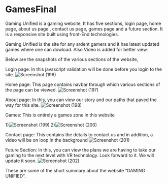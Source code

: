 # GamesFinal
Gaming Unified is a gaming website, It has five sections, login page, home page, about us page , contact us page, games page and a future section. It is a responsive site built using front-End technologies. 

Gaming Unified is the site for any ardent gamers and it has latest updated games where one can dowload. Also Video is added for better view.

Below are the snapshots of the various sections of the website,

Login page: In this javascript validation will be done before you login to the site.
![Screenshot (196)](https://user-images.githubusercontent.com/46669839/128348338-601f6c1c-d737-49f7-a07a-93f3824b2c99.png)

Home page: This page contains navbar through which various sections of the page can be viewed.
![Screenshot (197)](https://user-images.githubusercontent.com/46669839/128348390-94cf3d55-4d14-4ccb-914e-314a1e240fe6.png)


About page: In this, you can view our story and our paths that paved the way for this site.
![Screenshot (198)](https://user-images.githubusercontent.com/46669839/128348443-f1627a51-d202-4d15-a50d-3480d7a6e1df.png)

Games: This is entirely a games zone in this website

1)![Screenshot (199)](https://user-images.githubusercontent.com/46669839/128348488-211304dc-465c-431d-844f-22e658465df9.png)
2)![Screenshot (200)](https://user-images.githubusercontent.com/46669839/128348509-f31efb97-c81f-4349-84b6-74658507d136.png)


Contact page: This contains the details to contact us and in addition,  a video will be on loop in the background
![Screenshot (201)](https://user-images.githubusercontent.com/46669839/128348562-d47ac5a7-27e4-4bfb-ae8d-8ca6feeb2337.png)

Future Section: In this, you can view the plans we are having to take our gaming to the next level with VR technology. Look forward to it. We will update it soon.
![Screenshot (202)](https://user-images.githubusercontent.com/46669839/128348618-e453c1a6-b439-470c-8801-bda6a87869d0.png)


These are some of the short summary about the website ”GAMING UNIFIED”.








